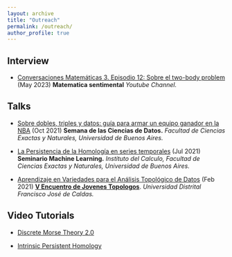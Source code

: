 ```yaml
---
layout: archive
title: "Outreach"
permalink: /outreach/
author_profile: true
---
```


## Interview
* [Conversaciones Matemáticas 3. Episodio 12: Sobre el two-body problem](https://www.youtube.com/watch?v=etUMEDmELE8) (May 2023) **Matematica sentimental** _Youtube Channel._

## Talks

* [Sobre dobles, triples y datos: guía para armar un equipo ganador en la NBA](https://www.youtube.com/watch?v=8EDJNRZtxZs&list=PL0CgMPgsgatX5rXQyJfyDRhyvIQRe0tmI) (Oct 2021) **Semana de las Ciencias de Datos.** _Facultad de Ciencias Exactas y Naturales, Universidad de Buenos Aires._

* [La Persistencia de la Homología en series temporales](https://www.youtube.com/watch?v=f_Npg6HNSn0&t=59s) (Jul 2021) **Seminario Machine Learning.** _Instituto del Calculo, Facultad de Ciencias Exactas y Naturales, Universidad de Buenos Aires._

* [Aprendizaje en Variedades para el Análisis Topológico de Datos](http://ximenafernandez.github.io/files/V_Encuentro_de_Jovenes_Topologos_Colombia.pdf) (Feb 2021) [**V Encuentro de Jovenes Topologos**](https://semlotoud2.wixsite.com/top5/bienvenido). _Universidad Distrital Francisco José de Caldas._



## Video Tutorials

* [Discrete Morse Theory 2.0](https://www.youtube.com/watch?v=mZ2FIyg7NJ4)

* [Intrinsic Persistent Homology](https://www.youtube.com/watch?v=1lP9ndiM60o)




